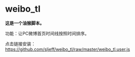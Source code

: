 # weibo_tl
**这是一个油猴脚本。**

功能：让PC微博首页时间线按照时间排序。

点击链接安装：
https://github.com/sljeff/weibo_tl/raw/master/weibo_tl.user.js
